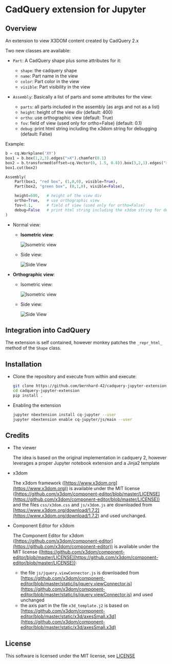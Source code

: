 # CadQuery extension for Jupyter

## Overview

An extension to view X3DOM content created by CadQuery 2.x

Two new classes are available:

- `Part`: A CadQuery shape plus some attributes for it:

  - `shape`: the cadquery shape
  - `name`: Part name in the view
  - `color`: Part color in the view
  - `visible`: Part visibility in the view

- `Assembly`: Basically a list of parts and some attributes for the view:

  - `parts`: all parts included in the assembly (as args and not as a list)
  - `height`: height of the view div (default: 400)
  - `ortho`: use orthographic view (default: True)
  - `fov`: field of view (used only for ortho=False) (default: 0.1)
  - `debug`: print html string including the x3dom string for debugging (default: False)


Example:

```python
b = cq.Workplane('XY')
box1 = b.box(1,2,3).edges(">X").chamfer(0.1)
box2 = b.transformed(offset=cq.Vector(0, 1.5, 0.8)).box(3,2,1).edges(">Z").fillet(0.1)
box1.cut(box2)

Assembly(
    Part(box1, "red box", (1,0,0), visible=True), 
    Part(box2, "green box", (0,1,0), visible=False),

    height=600,   # height of the view div
    ortho=True,   # use orthographic view
    fov=0.1,      # field of view (used only for ortho=False)
    debug=False   # print html string including the x3dom string for debugging
)
```

- Normal view:

  - **Isometric view**:
  
      ![Isometric view](./screenshots/isometric-non-ortho.png)
  
  - Side view:
  
      ![Side View](./screenshots/side-non-ortho.png)

- **Orthographic view**:

  - Isometric view:
  
      ![Isometric view](./screenshots/isometric-ortho.png)
  
  - Side view:
  
      ![Side View](./screenshots/side-ortho.png)

## Integration into CadQuery

The extension is self contained, however monkey patches the `_repr_html_` method of the `Shape` class.

## Installation

- Clone the repository and execute from within and execute:

    ```bash
    git clone https://github.com/bernhard-42/cadquery-jupyter-extension.git
    cd cadquery-jupyter-extension
    pip install .
    ```

- Enabling the extension

    ```bash
    jupyter nbextension install cq-jupyter --user
    jupyter nbextension enable cq-jupyter/js/main --user
    ```

## Credits

- The viewer
    
    The idea is based on the original implementation in cadquery 2, however leverages a proper Jupyter notebook extension and a Jinja2 template
- x3dom

    The x3dom framework ([https://www.x3dom.org](https://www.x3dom.org)) is available under the MIT license ([https://github.com/x3dom/component-editor/blob/master/LICENSE](https://github.com/x3dom/component-editor/blob/master/LICENSE)) and the files `css/x3dom.css` and `js/x3dom.js` are downloaded from [https://www.x3dom.org/download/1.7.2](https://www.x3dom.org/download/1.7.2) and used unchanged.

- Component Editor for x3dom

    The Component Editor for x3dom ([https://github.com/x3dom/component-editor](https://github.com/x3dom/component-editor)) is available under the MIT license ([https://github.com/x3dom/component-editor/blob/master/LICENSE](https://github.com/x3dom/component-editor/blob/master/LICENSE)): 

    - the file `js/jquery.viewConnector.js` is downloaded from [https://github.com/x3dom/component-editor/blob/master/static/js/jquery.viewConnector.js](https://github.com/x3dom/component-editor/blob/master/static/js/jquery.viewConnector.js) and used unchanged
    - the axis part in the file `x3d_template.j2` is based on [https://github.com/x3dom/component-editor/blob/master/static/x3d/axesSmall.x3d](https://github.com/x3dom/component-editor/blob/master/static/x3d/axesSmall.x3d)

## License

This software is licensed under the MIT license, see [LICENSE](./LICENSE)